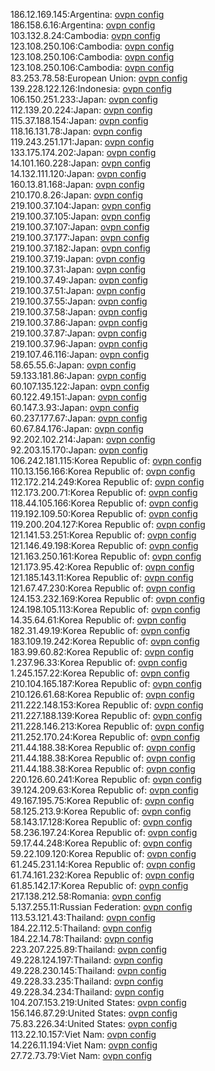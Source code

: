 186.12.169.145:Argentina: [ovpn config](vpn/186_12_169_145.ovpn)  
186.158.6.16:Argentina: [ovpn config](vpn/186_158_6_16.ovpn)  
103.132.8.24:Cambodia: [ovpn config](vpn/103_132_8_24.ovpn)  
123.108.250.106:Cambodia: [ovpn config](vpn/123_108_250_106.ovpn)  
123.108.250.106:Cambodia: [ovpn config](vpn/123_108_250_106.ovpn)  
123.108.250.106:Cambodia: [ovpn config](vpn/123_108_250_106.ovpn)  
83.253.78.58:European Union: [ovpn config](vpn/83_253_78_58.ovpn)  
139.228.122.126:Indonesia: [ovpn config](vpn/139_228_122_126.ovpn)  
106.150.251.233:Japan: [ovpn config](vpn/106_150_251_233.ovpn)  
112.139.20.224:Japan: [ovpn config](vpn/112_139_20_224.ovpn)  
115.37.188.154:Japan: [ovpn config](vpn/115_37_188_154.ovpn)  
118.16.131.78:Japan: [ovpn config](vpn/118_16_131_78.ovpn)  
119.243.251.171:Japan: [ovpn config](vpn/119_243_251_171.ovpn)  
133.175.174.202:Japan: [ovpn config](vpn/133_175_174_202.ovpn)  
14.101.160.228:Japan: [ovpn config](vpn/14_101_160_228.ovpn)  
14.132.111.120:Japan: [ovpn config](vpn/14_132_111_120.ovpn)  
160.13.81.168:Japan: [ovpn config](vpn/160_13_81_168.ovpn)  
210.170.8.26:Japan: [ovpn config](vpn/210_170_8_26.ovpn)  
219.100.37.104:Japan: [ovpn config](vpn/219_100_37_104.ovpn)  
219.100.37.105:Japan: [ovpn config](vpn/219_100_37_105.ovpn)  
219.100.37.107:Japan: [ovpn config](vpn/219_100_37_107.ovpn)  
219.100.37.177:Japan: [ovpn config](vpn/219_100_37_177.ovpn)  
219.100.37.182:Japan: [ovpn config](vpn/219_100_37_182.ovpn)  
219.100.37.19:Japan: [ovpn config](vpn/219_100_37_19.ovpn)  
219.100.37.31:Japan: [ovpn config](vpn/219_100_37_31.ovpn)  
219.100.37.49:Japan: [ovpn config](vpn/219_100_37_49.ovpn)  
219.100.37.51:Japan: [ovpn config](vpn/219_100_37_51.ovpn)  
219.100.37.55:Japan: [ovpn config](vpn/219_100_37_55.ovpn)  
219.100.37.58:Japan: [ovpn config](vpn/219_100_37_58.ovpn)  
219.100.37.86:Japan: [ovpn config](vpn/219_100_37_86.ovpn)  
219.100.37.87:Japan: [ovpn config](vpn/219_100_37_87.ovpn)  
219.100.37.96:Japan: [ovpn config](vpn/219_100_37_96.ovpn)  
219.107.46.116:Japan: [ovpn config](vpn/219_107_46_116.ovpn)  
58.65.55.6:Japan: [ovpn config](vpn/58_65_55_6.ovpn)  
59.133.181.86:Japan: [ovpn config](vpn/59_133_181_86.ovpn)  
60.107.135.122:Japan: [ovpn config](vpn/60_107_135_122.ovpn)  
60.122.49.151:Japan: [ovpn config](vpn/60_122_49_151.ovpn)  
60.147.3.93:Japan: [ovpn config](vpn/60_147_3_93.ovpn)  
60.237.177.67:Japan: [ovpn config](vpn/60_237_177_67.ovpn)  
60.67.84.176:Japan: [ovpn config](vpn/60_67_84_176.ovpn)  
92.202.102.214:Japan: [ovpn config](vpn/92_202_102_214.ovpn)  
92.203.15.170:Japan: [ovpn config](vpn/92_203_15_170.ovpn)  
106.242.181.115:Korea Republic of: [ovpn config](vpn/106_242_181_115.ovpn)  
110.13.156.166:Korea Republic of: [ovpn config](vpn/110_13_156_166.ovpn)  
112.172.214.249:Korea Republic of: [ovpn config](vpn/112_172_214_249.ovpn)  
112.173.200.71:Korea Republic of: [ovpn config](vpn/112_173_200_71.ovpn)  
118.44.105.166:Korea Republic of: [ovpn config](vpn/118_44_105_166.ovpn)  
119.192.109.50:Korea Republic of: [ovpn config](vpn/119_192_109_50.ovpn)  
119.200.204.127:Korea Republic of: [ovpn config](vpn/119_200_204_127.ovpn)  
121.141.53.251:Korea Republic of: [ovpn config](vpn/121_141_53_251.ovpn)  
121.146.49.198:Korea Republic of: [ovpn config](vpn/121_146_49_198.ovpn)  
121.163.250.161:Korea Republic of: [ovpn config](vpn/121_163_250_161.ovpn)  
121.173.95.42:Korea Republic of: [ovpn config](vpn/121_173_95_42.ovpn)  
121.185.143.11:Korea Republic of: [ovpn config](vpn/121_185_143_11.ovpn)  
121.67.47.230:Korea Republic of: [ovpn config](vpn/121_67_47_230.ovpn)  
124.153.232.169:Korea Republic of: [ovpn config](vpn/124_153_232_169.ovpn)  
124.198.105.113:Korea Republic of: [ovpn config](vpn/124_198_105_113.ovpn)  
14.35.64.61:Korea Republic of: [ovpn config](vpn/14_35_64_61.ovpn)  
182.31.49.19:Korea Republic of: [ovpn config](vpn/182_31_49_19.ovpn)  
183.109.19.242:Korea Republic of: [ovpn config](vpn/183_109_19_242.ovpn)  
183.99.60.82:Korea Republic of: [ovpn config](vpn/183_99_60_82.ovpn)  
1.237.96.33:Korea Republic of: [ovpn config](vpn/1_237_96_33.ovpn)  
1.245.157.22:Korea Republic of: [ovpn config](vpn/1_245_157_22.ovpn)  
210.104.165.187:Korea Republic of: [ovpn config](vpn/210_104_165_187.ovpn)  
210.126.61.68:Korea Republic of: [ovpn config](vpn/210_126_61_68.ovpn)  
211.222.148.153:Korea Republic of: [ovpn config](vpn/211_222_148_153.ovpn)  
211.227.188.139:Korea Republic of: [ovpn config](vpn/211_227_188_139.ovpn)  
211.228.146.213:Korea Republic of: [ovpn config](vpn/211_228_146_213.ovpn)  
211.252.170.24:Korea Republic of: [ovpn config](vpn/211_252_170_24.ovpn)  
211.44.188.38:Korea Republic of: [ovpn config](vpn/211_44_188_38.ovpn)  
211.44.188.38:Korea Republic of: [ovpn config](vpn/211_44_188_38.ovpn)  
211.44.188.38:Korea Republic of: [ovpn config](vpn/211_44_188_38.ovpn)  
220.126.60.241:Korea Republic of: [ovpn config](vpn/220_126_60_241.ovpn)  
39.124.209.63:Korea Republic of: [ovpn config](vpn/39_124_209_63.ovpn)  
49.167.195.75:Korea Republic of: [ovpn config](vpn/49_167_195_75.ovpn)  
58.125.213.9:Korea Republic of: [ovpn config](vpn/58_125_213_9.ovpn)  
58.143.17.128:Korea Republic of: [ovpn config](vpn/58_143_17_128.ovpn)  
58.236.197.24:Korea Republic of: [ovpn config](vpn/58_236_197_24.ovpn)  
59.17.44.248:Korea Republic of: [ovpn config](vpn/59_17_44_248.ovpn)  
59.22.109.120:Korea Republic of: [ovpn config](vpn/59_22_109_120.ovpn)  
61.245.231.14:Korea Republic of: [ovpn config](vpn/61_245_231_14.ovpn)  
61.74.161.232:Korea Republic of: [ovpn config](vpn/61_74_161_232.ovpn)  
61.85.142.17:Korea Republic of: [ovpn config](vpn/61_85_142_17.ovpn)  
217.138.212.58:Romania: [ovpn config](vpn/217_138_212_58.ovpn)  
5.137.255.11:Russian Federation: [ovpn config](vpn/5_137_255_11.ovpn)  
113.53.121.43:Thailand: [ovpn config](vpn/113_53_121_43.ovpn)  
184.22.112.5:Thailand: [ovpn config](vpn/184_22_112_5.ovpn)  
184.22.14.78:Thailand: [ovpn config](vpn/184_22_14_78.ovpn)  
223.207.225.89:Thailand: [ovpn config](vpn/223_207_225_89.ovpn)  
49.228.124.197:Thailand: [ovpn config](vpn/49_228_124_197.ovpn)  
49.228.230.145:Thailand: [ovpn config](vpn/49_228_230_145.ovpn)  
49.228.33.235:Thailand: [ovpn config](vpn/49_228_33_235.ovpn)  
49.228.34.234:Thailand: [ovpn config](vpn/49_228_34_234.ovpn)  
104.207.153.219:United States: [ovpn config](vpn/104_207_153_219.ovpn)  
156.146.87.29:United States: [ovpn config](vpn/156_146_87_29.ovpn)  
75.83.226.34:United States: [ovpn config](vpn/75_83_226_34.ovpn)  
113.22.10.157:Viet Nam: [ovpn config](vpn/113_22_10_157.ovpn)  
14.226.11.194:Viet Nam: [ovpn config](vpn/14_226_11_194.ovpn)  
27.72.73.79:Viet Nam: [ovpn config](vpn/27_72_73_79.ovpn)  
